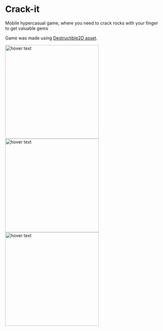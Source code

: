 # Crack-it
Mobile hypercasual game, where you need to crack rocks with your finger to get valuable gems

Game was made using [Destructible2D asset](https://assetstore.unity.com/packages/tools/sprite-management/destructible-2d-18125).


<p float="left">
  <img src="https://play-lh.googleusercontent.com/ruZpUoRGsMe-HZf-PfIRV7GYCDv5wzvUHJP4q2ex5y4GIcu21DIpljJ98fIsqPihN2s=w1601-h1085-rw" width="300" title="hover text">
  <img src="https://play-lh.googleusercontent.com/ie4cuq3PM8KSdtSfTpb9AdFj9WLDQuobsYsKM2HNL8vg5FkWvI-FyPnfEwtSQ-paYQ=w1601-h1085-rw" width="300" title="hover text">
  <img src="https://play-lh.googleusercontent.com/wPAZbbgMt6JrNTjB25U9Y11ISJdObgcBVvtgf0rXaAg8ECgFjxJMPPSqFtRdgStHgE0=w1601-h1085-rw" width="300" title="hover text">
</p>
